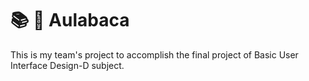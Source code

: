 # 📚 📖 Aulabaca
This is my team's project to accomplish the final project of Basic User Interface Design-D subject.
